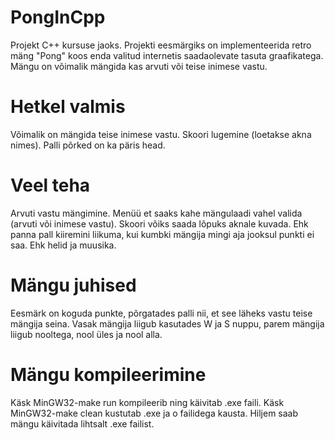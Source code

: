 # PongInCpp
Projekt C++ kursuse jaoks. Projekti eesmärgiks on implementeerida retro mäng "Pong" koos enda valitud internetis saadaolevate tasuta graafikatega. Mängu on võimalik mängida kas arvuti või teise inimese vastu.

# Hetkel valmis
Võimalik on mängida teise inimese vastu.
Skoori lugemine (loetakse akna nimes).
Palli põrked on ka päris head.

# Veel teha
Arvuti vastu mängimine.
Menüü et saaks kahe mängulaadi vahel valida (arvuti või inimese vastu).
Skoori võiks saada lõpuks aknale kuvada.
Ehk panna pall kiiremini liikuma, kui kumbki mängija mingi aja jooksul punkti ei saa.
Ehk helid ja muusika.

# Mängu juhised
Eesmärk on koguda punkte, põrgatades palli nii, et see läheks vastu teise mängija seina.
Vasak mängija liigub kasutades W ja S nuppu, parem mängija liigub nooltega, nool üles ja nool alla.

# Mängu kompileerimine
Käsk MinGW32-make run kompileerib ning käivitab .exe faili.
Käsk MinGW32-make clean kustutab .exe ja o failidega kausta.
Hiljem saab mängu käivitada lihtsalt .exe failist.
